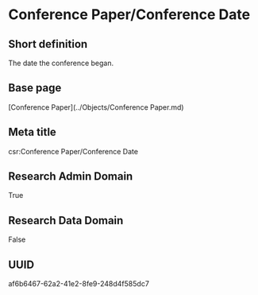# Conference Paper/Conference Date
## Short definition
The date the conference began.
## Base page
[Conference Paper](../Objects/Conference Paper.md)
## Meta title
csr:Conference Paper/Conference Date
## Research Admin Domain
True
## Research Data Domain
False
## UUID
af6b6467-62a2-41e2-8fe9-248d4f585dc7
